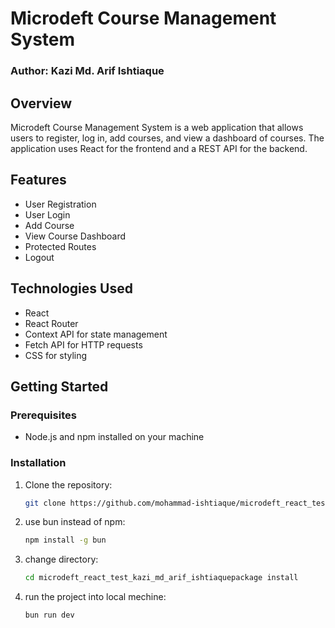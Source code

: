 # Microdeft Course Management System 
### Author: Kazi Md. Arif Ishtiaque

## Overview

Microdeft Course Management System is a web application that allows users to register, log in, add courses, and view a dashboard of courses. The application uses React for the frontend and a REST API for the backend.

## Features

- User Registration
- User Login
- Add Course
- View Course Dashboard
- Protected Routes
- Logout

## Technologies Used

- React
- React Router
- Context API for state management
- Fetch API for HTTP requests
- CSS for styling

## Getting Started

### Prerequisites

- Node.js and npm installed on your machine

### Installation

1. Clone the repository:

    ```bash
   git clone https://github.com/mohammad-ishtiaque/microdeft_react_test_kazi_md_arif_ishtiaque

2. use bun instead of npm:

    ```bash
    npm install -g bun

3. change directory:

    ```bash
    cd microdeft_react_test_kazi_md_arif_ishtiaquepackage install

4. run the project into local mechine:

    ```bash 
    bun run dev